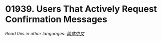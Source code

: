 # 01939. Users That Actively Request Confirmation Messages

  _Read this in other languages:_
    [_简体中文_](README.zh-CN.md)

